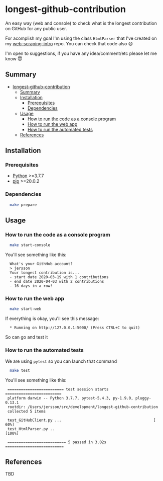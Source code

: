 # longest-github-contribution

An easy way (web and console) to check what is the longest contribution on GitHub for any public user.

For acomplish my goal I'm using the class `HtmlParser` that I've created on my [web-scraping-intro](https://github.com/jersson/web-scraping-intro) repo. You can check that code also :smile:

I'm open to suggestions, if you have any idea/comment/etc please let me know :innocent:

## Summary

- [longest-github-contribution](#longest-github-contribution)
  - [Summary](#summary)
  - [Installation](#installation)
    - [Prerequisites](#prerequisites)
    - [Dependencies](#dependencies)
  - [Usage](#usage)
    - [How to run the code as a console program](#how-to-run-the-code-as-a-console-program)
    - [How to run the web app](#how-to-run-the-web-app)
    - [How to run the automated tests](#how-to-run-the-automated-tests)
  - [References](#references)

## Installation

### Prerequisites

- [Python](https://www.python.org/) >=3.7.7
- [pip](https://pypi.org/project/pip/) >=20.0.2

### Dependencies

```bash
  make prepare
```

## Usage

### How to run the code as a console program

```bash
  make start-console
```

You'll see something like this:

```
  What's your GithHub account?
  > jersson
  Your longest contribution is...
  - start date 2020-03-19 with 1 contributions
  - end date 2020-04-03 with 2 contributions
  - 16 days in a row!
```

### How to run the web app

```bash
  make start-web
```

If everything is okay, you'll see this message:

```
  * Running on http://127.0.0.1:5000/ (Press CTRL+C to quit)
```

So can go and test it

### How to run the automated tests

We are using `pytest` so you can launch that command

```bash
  make test
```

You'll see something like this:

```
 ========================= test session starts =========================
 platform darwin -- Python 3.7.7, pytest-5.4.3, py-1.9.0, pluggy-0.13.1
 rootdir: /Users/jersson/src/development/longest-github-contribution
 collected 5 items

 test_GitHubClient.py ...                                         [ 60%]
 test_HtmlParser.py ..                                            [100%]

 ========================== 5 passed in 3.02s ==========================
```

## References

TBD
